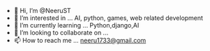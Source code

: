 - 👋 Hi, I’m @NeeruST
- 👀 I’m interested in ...
      AI, python, games, web related development
- 🌱 I’m currently learning ...
      Python,django,AI
- 💞️ I’m looking to collaborate on ...
- 📫 How to reach me ...
      neeru1733@gmail.com

<!---
NeeruST/NeeruST is a ✨ special ✨ repository because its `README.md` (this file) appears on your GitHub profile.
You can click the Preview link to take a look at your changes.
--->
